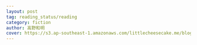 ```yaml
---
layout: post
tag: reading_status/reading
category: fiction
author: 高野和明
cover: https://s3.ap-southeast-1.amazonaws.com/littlecheesecake.me/blog-post/books/消失的13级台阶.jpg
---
```


